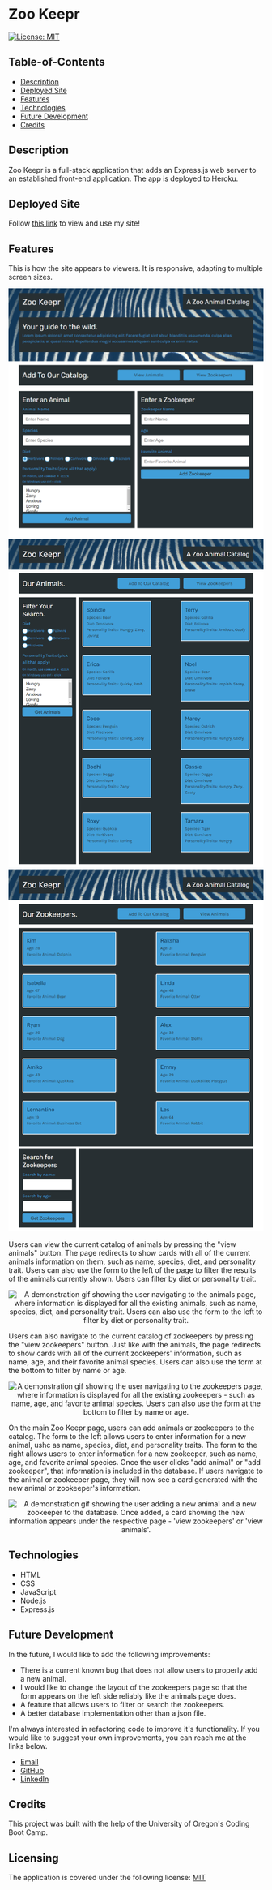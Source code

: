 # Zoo Keepr

[![License: MIT](https://img.shields.io/badge/License-MIT-yellow.svg)](https://opensource.org/licenses/MIT)

## Table-of-Contents

- [Description](#description)
- [Deployed Site](#deployed-site)
- [Features](#features)
- [Technologies](#technologies)
- [Future Development](#future-development)
- [Credits](#credits)

## Description

Zoo Keepr is a full-stack application that adds an Express.js web server to an established front-end application. The app is deployed to Heroku. 

## Deployed Site

Follow [this link](https://morning-sierra-44507.herokuapp.com/) to view and use my site!

## Features

This is how the site appears to viewers. It is responsive, adapting to multiple screen sizes.

<p align="center">
<img alt="An image of the home page, displaying buttons to view animals or to view zookeepers. There are also forms to add a new animal or zookeeper to the existing database." src="./assets/images/zoo-keepr-screenshot.jpg"/>
<img alt="An image of the 'view animals' page, displaying buttons to return to the catalog or to view zookeepers. There is also a form to filter the anmials by diet or personality trait. In the main portion of the page, the user can view the information about all the current animals in the database." src="./assets/images/zoo-keepr-screenshot-3.jpg"/>
<img alt="An image of the 'view zookeepers' page, displaying buttons to view animals or to return to the catalog. In the main portion of the page, the user can view the information about all the current zookeepers in the database." src="./assets/images/zoo-keepr-screenshot-2.jpg"/>
</p>

Users can view the current catalog of animals by pressing the "view animals" button. The page redirects to show cards with all of the current animals information on them, such as name, species, diet, and personality trait. Users can also use the form to the left of the page to filter the results of the animals currently shown. Users can filter by diet or personality trait.

<p align="center">
<img alt="A demonstration gif showing the user navigating to the animals page, where information is displayed for all the existing animals, such as name, species, diet, and personality trait. Users can also use the form to the left to filter by diet or personality trait." src="./assets/images/zoo-keepr-demo.gif"/>
</p>

Users can also navigate to the current catalog of zookeepers by pressing the "view zookeepers" button. Just like with the animals, the page redirects to show cards with all of the current zookeepers' information, such as name, age, and their favorite animal species. Users can also use the form at the bottom to filter by name or age.

<p align="center">
<img alt="A demonstration gif showing the user navigating to the zookeepers page, where information is displayed for all the existing zookeepers - such as name, age, and favorite animal species. Users can also use the form at the bottom to filter by name or age. " src="./assets/images/zoo-keepr-demo-2.gif"/>
</p>

On the main Zoo Keepr page, users can add animals or zookeepers to the catalog. The form to the left allows users to enter information for a new animal, ushc as name, species, diet, and personality traits. The form to the right allows users to enter information for a new zookeeper, such as name, age, and favorite animal species. Once the user clicks "add animal" or "add zookeeper", that information is included in the database. If users navigate to the animal or zookeeper page, they will now see a card generated with the new animal or zookeeper's information.

<p align="center">
<img alt="A demonstration gif showing the user adding a new animal and a new zookeeper to the database. Once added, a card showing the new information appears under the respective page - 'view zookeepers' or 'view animals'. " src="./assets/images/zoo-keepr-demo-3.gif"/>
</p>

## Technologies

- HTML
- CSS
- JavaScript
- Node.js
- Express.js

## Future Development

In the future, I would like to add the following improvements:

- There is a current known bug that does not allow users to properly add a new animal.
- I would like to change the layout of the zookeepers page so that the form appears on the left side reliably like the animals page does.
- A feature that allows users to filter or search the zookeepers.
- A better database implementation other than a json file.

I'm always interested in refactoring code to improve it's functionality. If you would like to suggest your own improvements, you can reach me at the links below.

- <a href="mailto:ashleylynnsmith.dev@gmail.com">Email</a>
- <a href="https://github.com/ashlynn4567">GitHub</a>
- <a href="https://www.linkedin.com/in/ashley-lynn-smith/">LinkedIn</a>

## Credits

This project was built with the help of the University of Oregon's Coding Boot Camp.

## Licensing

The application is covered under the following license: [MIT](https://opensource.org/licenses/MIT)
